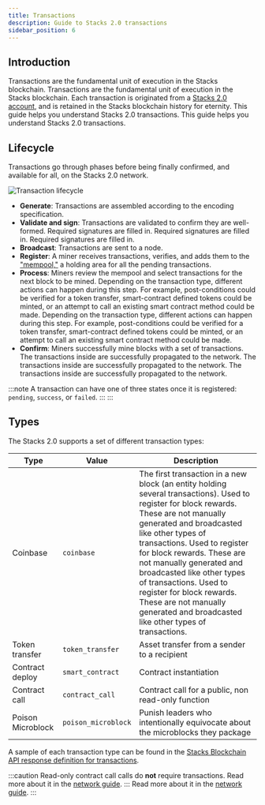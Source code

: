 ```yaml
---
title: Transactions
description: Guide to Stacks 2.0 transactions
sidebar_position: 6
---
```


## Introduction

Transactions are the fundamental unit of execution in the Stacks blockchain. Transactions are the fundamental unit of execution in the Stacks blockchain. Each transaction is originated from a [Stacks 2.0 account](accounts), and is retained in the Stacks blockchain history for eternity. This guide helps you understand Stacks 2.0 transactions. This guide helps you understand Stacks 2.0 transactions.

## Lifecycle

Transactions go through phases before being finally confirmed, and available for all, on the Stacks 2.0 network.

![Transaction lifecycle](/img/tx-lifecycle.png)

- **Generate**: Transactions are assembled according to the encoding specification.
- **Validate and sign**: Transactions are validated to confirm they are well-formed. Required signatures are filled in. Required signatures are filled in. Required signatures are filled in.
- **Broadcast**: Transactions are sent to a node.
- **Register**: A miner receives transactions, verifies, and adds them to the ["mempool,"](https://academy.binance.com/en/glossary/mempool) a holding area for all the pending transactions.
- **Process**: Miners review the mempool and select transactions for the next block to be mined. Depending on the transaction type, different actions can happen during this step. For example, post-conditions could be verified for a token transfer, smart-contract defined tokens could be minted, or an attempt to call an existing smart contract method could be made. Depending on the transaction type, different actions can happen during this step. For example, post-conditions could be verified for a token transfer, smart-contract defined tokens could be minted, or an attempt to call an existing smart contract method could be made.
- **Confirm**: Miners successfully mine blocks with a set of transactions. The transactions inside are successfully propagated to the network. The transactions inside are successfully propagated to the network. The transactions inside are successfully propagated to the network.

:::note A transaction can have one of three states once it is registered: `pending`, `success`, or `failed`. ::: :::

## Types

The Stacks 2.0 supports a set of different transaction types:

| **Type**          | **Value**           | **Description**                                                                                                                                                                                                                                                                                                                                                                                                                                     |
| ----------------- | ------------------- | --------------------------------------------------------------------------------------------------------------------------------------------------------------------------------------------------------------------------------------------------------------------------------------------------------------------------------------------------------------------------------------------------------------------------------------------------- |
| Coinbase          | `coinbase`          | The first transaction in a new block (an entity holding several transactions). Used to register for block rewards. These are not manually generated and broadcasted like other types of transactions. Used to register for block rewards. These are not manually generated and broadcasted like other types of transactions. Used to register for block rewards. These are not manually generated and broadcasted like other types of transactions. |
| Token transfer    | `token_transfer`    | Asset transfer from a sender to a recipient                                                                                                                                                                                                                                                                                                                                                                                                         |
| Contract deploy   | `smart_contract`    | Contract instantiation                                                                                                                                                                                                                                                                                                                                                                                                                              |
| Contract call     | `contract_call`     | Contract call for a public, non read-only function                                                                                                                                                                                                                                                                                                                                                                                                  |
| Poison Microblock | `poison_microblock` | Punish leaders who intentionally equivocate about the microblocks they package                                                                                                                                                                                                                                                                                                                                                                      |

A sample of each transaction type can be found in the [Stacks Blockchain API response definition for transactions](https://docs.hiro.so/api#operation/get_transaction_by_id).

:::caution Read-only contract call calls do **not** require transactions. Read more about it in the [network guide](network#read-only-function-calls). ::: Read more about it in the [network guide](network#read-only-function-calls). :::
